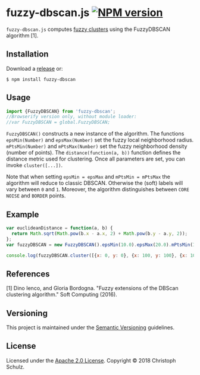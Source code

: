 # fuzzy-dbscan.js [![NPM version](https://badge.fury.io/js/fuzzy-dbscan.png)](http://badge.fury.io/js/fuzzy-dbscan) 

`fuzzy-dbscan.js` computes [fuzzy clusters](https://en.wikipedia.org/wiki/Fuzzy_clustering) using the FuzzyDBSCAN algorithm [1].

## Installation

Download a [release](https://github.com/schulzch/fuzzy-dbscan-js/releases) or:

    $ npm install fuzzy-dbscan

## Usage

```javascript
import {FuzzyDBSCAN} from 'fuzzy-dbscan';
//Browserify version only, without module loader:
//var FuzzyDBSCAN = global.FuzzyDBSCAN;
```

`FuzzyDBSCAN()` constructs a new instance of the algorithm.
The functions `epsMin(Number)` and `epsMax(Number)` set the fuzzy local neighborhood radius.
`mPtsMin(Number)` and `mPtsMax(Number)` set the fuzzy neighborhood density (number of points).
The `distance(function(a, b))` function defines the distance metric used for clustering.
Once all parameters are set, you can invoke `cluster([...])`.

Note that when setting `epsMin = epsMax` and `mPtsMin = mPtsMax` the algorithm will reduce to classic DBSCAN.
Otherwise the (soft) labels will vary between `0` and `1`.
Moreover, the algorithm distinguishes between `CORE` `NOISE` and `BORDER` points.

## Example

```javascript
var euclideanDistance = function(a, b) {
  return Math.sqrt(Math.pow(b.x - a.x, 2) + Math.pow(b.y - a.y, 2));
};
var fuzzyDBSCAN = new FuzzyDBSCAN().epsMin(10.0).epsMax(20.0).mPtsMin(1).mPtsMax(2).distanceFn(euclideanDistance);

console.log(fuzzyDBSCAN.cluster([{x: 0, y: 0}, {x: 100, y: 100}, {x: 105, y: 105}, {x: 115, y: 115}]));
```

## References

[1] Dino Ienco, and Gloria Bordogna. "Fuzzy extensions of the DBScan clustering algorithm." Soft Computing (2016).

## Versioning

This project is maintained under the [Semantic Versioning](http://semver.org/) guidelines.

## License

Licensed under the [Apache 2.0 License](https://www.apache.org/licenses/LICENSE-2.0). Copyright &copy; 2018 Christoph Schulz.
